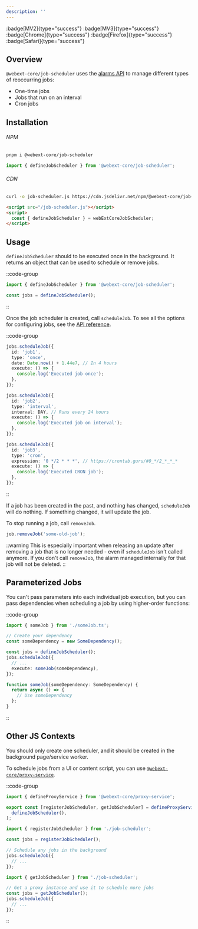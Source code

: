 ```yaml
---
description: ''
---
```


:badge[MV2]{type="success"} :badge[MV3]{type="success"} :badge[Chrome]{type="success"} :badge[Firefox]{type="success"} :badge[Safari]{type="success"}

## Overview

`@webext-core/job-scheduler` uses the [alarms API](https://developer.mozilla.org/en-US/docs/Mozilla/Add-ons/WebExtensions/API/alarms) to manage different types of reoccurring jobs:

- One-time jobs
- Jobs that run on an interval
- Cron jobs

## Installation

###### NPM

```bash
pnpm i @webext-core/job-scheduler
```

```ts
import { defineJobScheduler } from '@webext-core/job-scheduler';
```

###### CDN

```bash
curl -o job-scheduler.js https://cdn.jsdelivr.net/npm/@webext-core/job-scheduler/lib/index.global.js
```

```html
<script src="/job-scheduler.js"></script>
<script>
  const { defineJobScheduler } = webExtCoreJobScheduler;
</script>
```

## Usage

`defineJobScheduler` should to be executed once in the background. It returns an object that can be used to schedule or remove jobs.

::code-group

```ts [background.ts]
import { defineJobScheduler } from '@webext-core/job-scheduler';

const jobs = defineJobScheduler();
```

::

Once the job scheduler is created, call `scheduleJob`. To see all the options for configuring jobs, see the [API reference](/job-scheduler/api).

::code-group

```ts [One time]
jobs.scheduleJob({
  id: 'job1',
  type: 'once',
  date: Date.now() + 1.44e7, // In 4 hours
  execute: () => {
    console.log('Executed job once');
  },
});
```

```ts [On an interval]
jobs.scheduleJob({
  id: 'job2',
  type: 'interval',
  interval: DAY, // Runs every 24 hours
  execute: () => {
    console.log('Executed job on interval');
  },
});
```

```ts [CRON]
jobs.scheduleJob({
  id: 'job3',
  type: 'cron',
  expression: '0 */2 * * *', // https://crontab.guru/#0_*/2_*_*_*
  execute: () => {
    console.log('Executed CRON job');
  },
});
```

::

If a job has been created in the past, and nothing has changed, `scheduleJob` will do nothing. If something changed, it will update the job.

To stop running a job, call `removeJob`.

```ts
job.removeJob('some-old-job');
```

::warning
This is especially important when releasing an update after removing a job that is no longer needed - even if `scheduleJob` isn't called anymore. If you don't call `removeJob`, the alarm managed internally for that job will not be deleted.
::

## Parameterized Jobs

You can't pass parameters into each individual job execution, but you can pass dependencies when scheduling a job by using higher-order functions:

::code-group

```ts [background.ts]
import { someJob } from './someJob.ts';

// Create your dependency
const someDependency = new SomeDependency();

const jobs = defineJobScheduler();
jobs.scheduleJob({
  // ...
  execute: someJob(someDependency),
});
```

```ts [someJob.ts]
function someJob(someDependency: SomeDependency) {
  return async () => {
    // Use someDependency
  };
}
```

::

## Other JS Contexts

You should only create one scheduler, and it should be created in the background page/service worker.

To schedule jobs from a UI or content script, you can use [`@webext-core/proxy-service`](/proxy-service/installation).

::code-group

```ts [job-scheduler.ts]
import { defineProxyService } from '@webext-core/proxy-service';

export const [registerJobScheduler, getJobScheduler] = defineProxyService('JobScheduler', () =>
  defineJobScheduler(),
);
```

```ts [background.ts]
import { registerJobScheduler } from './job-scheduler';

const jobs = registerJobScheduler();

// Schedule any jobs in the background
jobs.scheduleJob({
  // ...
});
```

```ts [content-script.ts]
import { getJobScheduler } from './job-scheduler';

// Get a proxy instance and use it to schedule more jobs
const jobs = getJobScheduler();
jobs.scheduleJob({
  // ...
});
```

::
